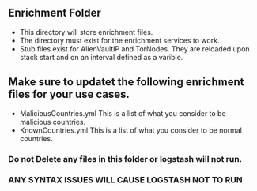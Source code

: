 ## Enrichment Folder
- This directory will store enrichment files. 
- The directory must exist for the enrichment services to work.
- Stub files exist for AlienVaultIP and TorNodes. They are reloaded upon stack start and on an interval defined as a varible.

## Make sure to updatet the following enrichment files for your use cases.
- MaliciousCountries.yml This is a list of what you consider to be malicious countries.
- KnownCountries.yml This is a list of what you consider to be normal countries.

### Do not Delete any files in this folder or logstash will not run.
### ANY SYNTAX ISSUES WILL CAUSE LOGSTASH NOT TO RUN